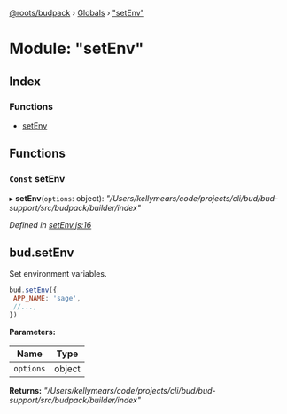 [@roots/budpack](../README.md) › [Globals](../globals.md) › ["setEnv"](_setenv_.md)

# Module: "setEnv"

## Index

### Functions

* [setEnv](_setenv_.md#const-setenv)

## Functions

### `Const` setEnv

▸ **setEnv**(`options`: object): *"/Users/kellymears/code/projects/cli/bud/bud-support/src/budpack/builder/index"*

*Defined in [setEnv.js:16](https://github.com/roots/bud-support/blob/91a13d1/src/budpack/builder/api/setEnv.js#L16)*

## bud.setEnv

Set environment variables.

```js
bud.setEnv({
 APP_NAME: 'sage',
 //...,
})
```

**Parameters:**

Name | Type |
------ | ------ |
`options` | object |

**Returns:** *"/Users/kellymears/code/projects/cli/bud/bud-support/src/budpack/builder/index"*

